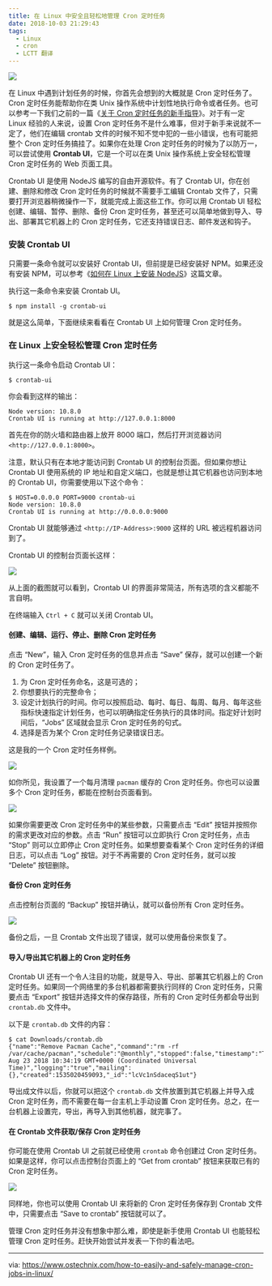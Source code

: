```yaml
---
title: 在 Linux 中安全且轻松地管理 Cron 定时任务
date: 2018-10-03 21:29:43
tags:
  - Linux
  - cron
  - LCTT 翻译
---
```


![](https://www.ostechnix.com/wp-content/uploads/2018/08/Crontab-UI-720x340.jpg)

在 Linux 中遇到计划任务的时候，你首先会想到的大概就是 Cron 定时任务了。Cron 定时任务能帮助你在类 Unix 操作系统中计划性地执行命令或者任务。也可以参考一下我们之前的一篇《[关于 Cron 定时任务的新手指导][1]》。对于有一定 Linux 经验的人来说，设置 Cron 定时任务不是什么难事，但对于新手来说就不一定了，他们在编辑 crontab 文件的时候不知不觉中犯的一些小错误，也有可能把整个 Cron 定时任务搞挂了。如果你在处理 Cron 定时任务的时候为了以防万一，可以尝试使用 **Crontab UI**，它是一个可以在类 Unix 操作系统上安全轻松管理 Cron 定时任务的 Web 页面工具。

Crontab UI 是使用 NodeJS 编写的自由开源软件。有了 Crontab UI，你在创建、删除和修改 Cron 定时任务的时候就不需要手工编辑 Crontab 文件了，只需要打开浏览器稍微操作一下，就能完成上面这些工作。你可以用 Crontab UI 轻松创建、编辑、暂停、删除、备份 Cron 定时任务，甚至还可以简单地做到导入、导出、部署其它机器上的 Cron 定时任务，它还支持错误日志、邮件发送和钩子。

### 安装 Crontab UI

只需要一条命令就可以安装好 Crontab UI，但前提是已经安装好 NPM。如果还没有安装 NPM，可以参考《[如何在 Linux 上安装 NodeJS][2]》这篇文章。

执行这一条命令来安装 Crontab UI。

```
$ npm install -g crontab-ui
```

就是这么简单，下面继续来看看在 Crontab UI 上如何管理 Cron 定时任务。

### 在 Linux 上安全轻松管理 Cron 定时任务

执行这一条命令启动 Crontab UI：

```
$ crontab-ui
```

你会看到这样的输出：

```
Node version: 10.8.0
Crontab UI is running at http://127.0.0.1:8000
```

首先在你的防火墙和路由器上放开 8000 端口，然后打开浏览器访问 `<http://127.0.0.1:8000>`。

注意，默认只有在本地才能访问到 Crontab UI 的控制台页面。但如果你想让 Crontab UI 使用系统的 IP 地址和自定义端口，也就是想让其它机器也访问到本地的 Crontab UI，你需要使用以下这个命令：

```
$ HOST=0.0.0.0 PORT=9000 crontab-ui
Node version: 10.8.0
Crontab UI is running at http://0.0.0.0:9000
```

Crontab UI 就能够通过 `<http://IP-Address>:9000` 这样的 URL 被远程机器访问到了。

Crontab UI 的控制台页面长这样：

![](https://www.ostechnix.com/wp-content/uploads/2018/08/crontab-ui-dashboard.png)

从上面的截图就可以看到，Crontab UI 的界面非常简洁，所有选项的含义都能不言自明。

在终端输入 `Ctrl + C` 就可以关闭 Crontab UI。

#### 创建、编辑、运行、停止、删除 Cron 定时任务
 
点击 “New”，输入 Cron 定时任务的信息并点击 “Save” 保存，就可以创建一个新的 Cron 定时任务了。

  1. 为 Cron 定时任务命名，这是可选的；
  2. 你想要执行的完整命令；
  3. 设定计划执行的时间。你可以按照启动、每时、每日、每周、每月、每年这些指标快速指定计划任务，也可以明确指定任务执行的具体时间。指定好计划时间后，“Jobs” 区域就会显示 Cron 定时任务的句式。
  4. 选择是否为某个 Cron 定时任务记录错误日志。

这是我的一个 Cron 定时任务样例。

![](https://www.ostechnix.com/wp-content/uploads/2018/08/create-new-cron-job.png)

如你所见，我设置了一个每月清理 `pacman` 缓存的 Cron 定时任务。你也可以设置多个 Cron 定时任务，都能在控制台页面看到。

![](https://www.ostechnix.com/wp-content/uploads/2018/08/crontab-ui-dashboard-1.png)

如果你需要更改 Cron 定时任务中的某些参数，只需要点击 “Edit” 按钮并按照你的需求更改对应的参数。点击 “Run” 按钮可以立即执行 Cron 定时任务，点击 “Stop” 则可以立即停止 Cron 定时任务。如果想要查看某个 Cron 定时任务的详细日志，可以点击 “Log” 按钮。对于不再需要的 Cron 定时任务，就可以按 “Delete” 按钮删除。

#### 备份 Cron 定时任务

点击控制台页面的 “Backup” 按钮并确认，就可以备份所有 Cron 定时任务。

![](https://www.ostechnix.com/wp-content/uploads/2018/08/backup-cron-jobs.png)

备份之后，一旦 Crontab 文件出现了错误，就可以使用备份来恢复了。

#### 导入/导出其它机器上的 Cron 定时任务

Crontab UI 还有一个令人注目的功能，就是导入、导出、部署其它机器上的 Cron 定时任务。如果同一个网络里的多台机器都需要执行同样的 Cron 定时任务，只需要点击 “Export” 按钮并选择文件的保存路径，所有的 Cron 定时任务都会导出到 `crontab.db` 文件中。

以下是 `crontab.db` 文件的内容：

```
$ cat Downloads/crontab.db
{"name":"Remove Pacman Cache","command":"rm -rf /var/cache/pacman","schedule":"@monthly","stopped":false,"timestamp":"Thu Aug 23 2018 10:34:19 GMT+0000 (Coordinated Universal Time)","logging":"true","mailing":{},"created":1535020459093,"_id":"lcVc1nSdaceqS1ut"}
```

导出成文件以后，你就可以把这个 `crontab.db` 文件放置到其它机器上并导入成 Cron 定时任务，而不需要在每一台主机上手动设置 Cron 定时任务。总之，在一台机器上设置完，导出，再导入到其他机器，就完事了。

#### 在 Crontab 文件获取/保存 Cron 定时任务

你可能在使用 Crontab UI 之前就已经使用 `crontab` 命令创建过 Cron 定时任务。如果是这样，你可以点击控制台页面上的 “Get from crontab” 按钮来获取已有的 Cron 定时任务。

![](https://www.ostechnix.com/wp-content/uploads/2018/08/get-from-crontab.png)

同样地，你也可以使用 Crontab UI 来将新的 Cron 定时任务保存到 Crontab 文件中，只需要点击 “Save to crontab” 按钮就可以了。

管理 Cron 定时任务并没有想象中那么难，即使是新手使用 Crontab UI 也能轻松管理 Cron 定时任务。赶快开始尝试并发表一下你的看法吧。


--------------------------------------------------------------------------------

via: https://www.ostechnix.com/how-to-easily-and-safely-manage-cron-jobs-in-linux/

[a]:https://www.ostechnix.com/author/sk/
[1]:https://www.ostechnix.com/a-beginners-guide-to-cron-jobs/
[2]:https://www.ostechnix.com/install-node-js-linux/

